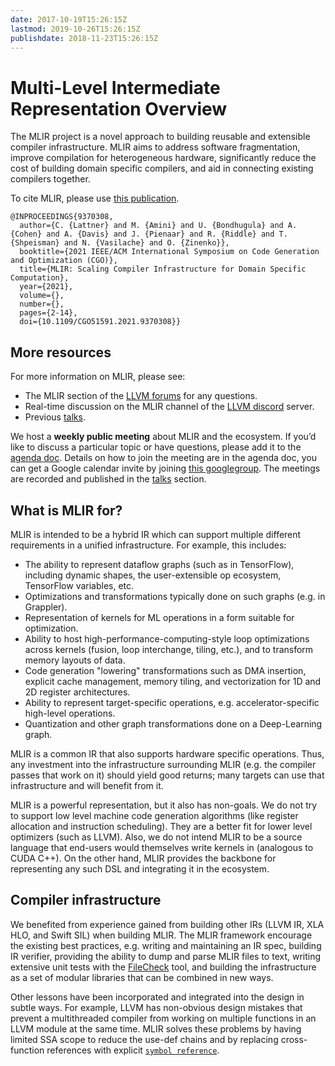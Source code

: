 ```yaml
---
date: 2017-10-19T15:26:15Z
lastmod: 2019-10-26T15:26:15Z
publishdate: 2018-11-23T15:26:15Z
---
```


# Multi-Level Intermediate Representation Overview

The MLIR project is a novel approach to building reusable and extensible
compiler infrastructure. MLIR aims to address software fragmentation, improve
compilation for heterogeneous hardware, significantly reduce the cost of
building domain specific compilers, and aid in connecting existing compilers
together.

To cite MLIR, please use [this publication](https://doi.org/10.1109/CGO51591.2021.9370308).

```
@INPROCEEDINGS{9370308,
  author={C. {Lattner} and M. {Amini} and U. {Bondhugula} and A. {Cohen} and A. {Davis} and J. {Pienaar} and R. {Riddle} and T. {Shpeisman} and N. {Vasilache} and O. {Zinenko}},
  booktitle={2021 IEEE/ACM International Symposium on Code Generation and Optimization (CGO)},
  title={MLIR: Scaling Compiler Infrastructure for Domain Specific Computation},
  year={2021},
  volume={},
  number={},
  pages={2-14},
  doi={10.1109/CGO51591.2021.9370308}}
```

## More resources

For more information on MLIR, please see:

*   The MLIR section of the [LLVM forums](https://llvm.discourse.group/c/mlir/31) for any questions.
*   Real-time discussion on the MLIR channel of the [LLVM discord](https://discord.gg/xS7Z362) server.
*   Previous [talks](talks/).

We host a **weekly public meeting** about MLIR and the ecosystem. If you’d like
to discuss a particular topic or have questions, please add it to the
[agenda doc](https://docs.google.com/document/d/1y_9f1AbfgcoVdJh4_aM6-BaSHvrHl8zuA5G4jv_94K8/edit#).
Details on how to join the meeting are in the agenda doc, you can get a Google
calendar invite by joining
[this googlegroup](https://groups.google.com/a/tensorflow.org/g/mlir). The meetings
are recorded and published in the [talks](talks/) section.

## What is MLIR for?

MLIR is intended to be a hybrid IR which can support multiple different
requirements in a unified infrastructure. For example, this includes:

*   The ability to represent dataflow graphs (such as in TensorFlow), including
    dynamic shapes, the user-extensible op ecosystem, TensorFlow variables, etc.
*   Optimizations and transformations typically done on such graphs (e.g. in
    Grappler).
*   Representation of kernels for ML operations in a form suitable for
    optimization.
*   Ability to host high-performance-computing-style loop optimizations across
    kernels (fusion, loop interchange, tiling, etc.), and to transform memory
    layouts of data.
*   Code generation "lowering" transformations such as DMA insertion, explicit
    cache management, memory tiling, and vectorization for 1D and 2D register
    architectures.
*   Ability to represent target-specific operations, e.g. accelerator-specific
    high-level operations.
*   Quantization and other graph transformations done on a Deep-Learning graph.

MLIR is a common IR that also supports hardware specific operations. Thus,
any investment into the infrastructure surrounding MLIR (e.g. the compiler
passes that work on it) should yield good returns; many targets can use that
infrastructure and will benefit from it.

MLIR is a powerful representation, but it also has non-goals. We do not try to
support low level machine code generation algorithms (like register allocation
and instruction scheduling). They are a better fit for lower level optimizers
(such as LLVM). Also, we do not intend MLIR to be a source language that
end-users would themselves write kernels in (analogous to CUDA C++). On the
other hand, MLIR provides the backbone for representing any such DSL and
integrating it in the ecosystem.

## Compiler infrastructure

We benefited from experience gained from building other IRs (LLVM IR, XLA HLO,
and Swift SIL) when building MLIR. The MLIR framework encourage the existing
best practices, e.g. writing and maintaining an IR spec, building IR verifier,
providing the ability to dump and parse MLIR files to text, writing extensive
unit tests with the [FileCheck](https://llvm.org/docs/CommandGuide/FileCheck.html)
tool, and building the infrastructure as a set of modular libraries that can be
combined in new ways.

Other lessons have been incorporated and integrated into the design in subtle
ways. For example, LLVM has non-obvious design mistakes that prevent a
multithreaded compiler from working on multiple functions in an LLVM module at
the same time. MLIR solves these problems by having limited SSA scope to reduce
the use-def chains and by replacing cross-function references with explicit
[`symbol reference`](docs/LangRef/#symbol-reference-attribute).
